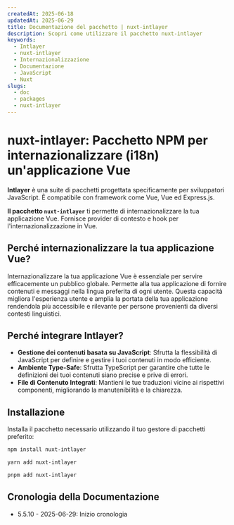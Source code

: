```yaml
---
createdAt: 2025-06-18
updatedAt: 2025-06-29
title: Documentazione del pacchetto | nuxt-intlayer
description: Scopri come utilizzare il pacchetto nuxt-intlayer
keywords:
  - Intlayer
  - nuxt-intlayer
  - Internazionalizzazione
  - Documentazione
  - JavaScript
  - Nuxt
slugs:
  - doc
  - packages
  - nuxt-intlayer
---
```


# nuxt-intlayer: Pacchetto NPM per internazionalizzare (i18n) un'applicazione Vue

**Intlayer** è una suite di pacchetti progettata specificamente per sviluppatori JavaScript. È compatibile con framework come Vue, Vue ed Express.js.

**Il pacchetto `nuxt-intlayer`** ti permette di internazionalizzare la tua applicazione Vue. Fornisce provider di contesto e hook per l'internazionalizzazione in Vue.

## Perché internazionalizzare la tua applicazione Vue?

Internazionalizzare la tua applicazione Vue è essenziale per servire efficacemente un pubblico globale. Permette alla tua applicazione di fornire contenuti e messaggi nella lingua preferita di ogni utente. Questa capacità migliora l'esperienza utente e amplia la portata della tua applicazione rendendola più accessibile e rilevante per persone provenienti da diversi contesti linguistici.

## Perché integrare Intlayer?

- **Gestione dei contenuti basata su JavaScript**: Sfrutta la flessibilità di JavaScript per definire e gestire i tuoi contenuti in modo efficiente.
- **Ambiente Type-Safe**: Sfrutta TypeScript per garantire che tutte le definizioni dei tuoi contenuti siano precise e prive di errori.
- **File di Contenuto Integrati**: Mantieni le tue traduzioni vicine ai rispettivi componenti, migliorando la manutenibilità e la chiarezza.

## Installazione

Installa il pacchetto necessario utilizzando il tuo gestore di pacchetti preferito:

```bash packageManager="npm"
npm install nuxt-intlayer
```

```bash packageManager="yarn"
yarn add nuxt-intlayer
```

```bash packageManager="pnpm"
pnpm add nuxt-intlayer
```

## Cronologia della Documentazione

- 5.5.10 - 2025-06-29: Inizio cronologia

